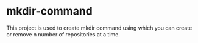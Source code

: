 # mkdir-command
This project is used to create mkdir command using which you can create or remove n number of repositories at a time.
